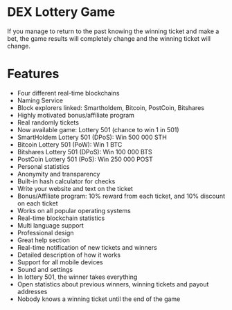 # DEX Lottery Game

If you manage to return to the past knowing the winning ticket and make a bet, the game results will completely change and the winning ticket will change.

# Features

- Four different real-time blockchains
- Naming Service
- Block explorers linked: Smartholdem, Bitcoin, PostCoin, Bitshares
- Highly motivated bonus/affiliate program
- Real randomly tickets
- Now available game: Lottery 501 (chance to win 1 in 501)
- SmartHoldem Lottery 501 (DPoS): Win 500 000 STH
- Bitcoin Lottery 501 (PoW): Win 1 BTC
- Bitshares Lottery 501 (DPoS): Win 100 000 BTS
- PostCoin Lottery 501 (PoS): Win 250 000 POST
- Personal statistics
- Anonymity and transparency
- Built-in hash calculator for checks
- Write your website and text on the ticket
- Bonus/Affiliate program: 10% reward from each ticket, and 10% discount on each ticket
- Works on all popular operating systems
- Real-time blockchain statistics
- Multi language support
- Professional design
- Great help section
- Real-time notification of new tickets and winners
- Detailed description of how it works
- Support for all mobile devices
- Sound and settings
- In lottery 501, the winner takes everything
- Open statistics about previous winners, winning tickets and payout addresses
- Nobody knows a winning ticket until the end of the game